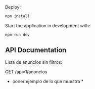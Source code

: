 Deploy:

```sh 
npm install
```

Start the application in development with:

```sh
npm run dev
```

## API Documentation

Lista de anuncios sin filtros:

GET /apiv1/anuncios
* poner ejemplo de lo que muestra *